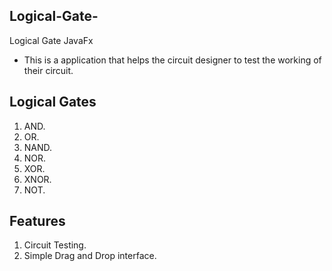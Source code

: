 ## Logical-Gate-
Logical Gate JavaFx

* This is a application that helps the circuit designer to test the working of their circuit.

## Logical Gates
1. AND.
2. OR.
3. NAND.
4. NOR.
5. XOR.
6. XNOR.
7. NOT.

## Features
1. Circuit Testing.
2. Simple Drag and Drop interface.
